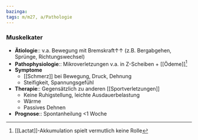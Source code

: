 ```yaml
---
bazinga: 
tags: m/m27, a/Pathologie
---
```

### Muskelkater
- **Ätiologie**:: v.a. Bewegung mit Bremskraft↑↑ (z.B. Bergabgehen, Sprünge, Richtungswechsel)
- **Pathophysiologie**:: Mikroverletzungen v.a. in Z-Scheiben + [[Ödeme]][^1]
- **Symptome**
	- [[Schmerz]] bei Bewegung, Druck, Dehnung
	- Steifigkeit, Spannungsgefühl
- **Therapie**:: Gegensätzlich zu anderen [[Sportverletzungen]]
	- Keine Ruhigstellung, leichte Ausdauerbelastung
	- Wärme
	- Passives Dehnen
- **Prognose**:: Spontanheilung <1 Woche

[^1]: [[Lactat]]-Akkumulation spielt vermutlich keine Rolle
